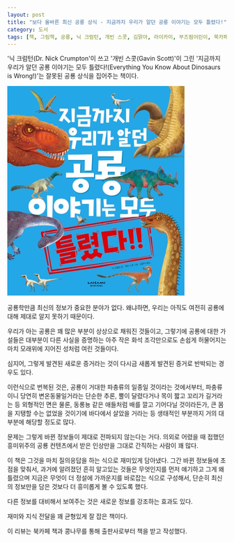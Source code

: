 ```yaml
---
layout: post
title: "보다 올바른 최신 공룡 상식 - 지금까지 우리가 알던 공룡 이야기는 모두 틀렸다!"
category: 도서
tags: [책, 그림책, 공룡, 닉 크럼턴, 개빈 스콧, 김맑아, 라이카미, 부즈펌어린이, 북카페 책과 콩나무, 서평]
---
```


'닉 크럼턴(Dr. Nick Crumpton'이 쓰고
'개빈 스콧(Gavin Scott)'이 그린
'지금까지 우리가 알던 공룡 이야기는 모두 틀렸다!(Everything You Know About Dinosaurs is Wrong!)'는
잘못된 공룡 상식을 집어주는 책이다.

![표지](/images/book/everything-you-know-about-dinosaurs-is-wrong-picture-book-h480.jpg)

공룡학만큼 최신의 정보가 중요한 분야가 없다.
왜냐하면, 우리는 아직도 여전히 공룡에 대해 제대로 알지 못하기 때문이다.

우리가 아는 공룡은 꽤 많은 부분이 상상으로 채워진 것들이고,
그렇기에 공룡에 대한 가설들은 대부분이
다른 사실을 증명하는 아주 작은 화석 조각만으로도 손쉽게 허물어지는
마치 모래위에 지어진 성처럼 여린 것들이다.

심지어, 그렇게 발견된 새로운 증거라는 것이
다시금 새롭게 발견된 증거로 반박되는 경우도 있다.

이런식으로 번복된 것은,
공룡이 거대한 파충류의 일종일 것이라는 것에서부터,
파충류이니 당연히 변온동물일거라는 단순한 추론,
뿔이 달렸다거나 목이 짧고 꼬리가 길거라는 등 외형적인 면은 물론,
동롱뇽 같은 애들처럼 배를 깔고 기어다닐 것이라든가,
큰 몸을 지탱할 수는 없었을 것이기에 바다에서 살았을 거라는 등 생태적인 부분까지
거의 대부분에 해당할 정도로 많다.

문제는 그렇게 바뀐 정보들이 제대로 전파되지 않는다는 거다.
의외로 어렸을 때 접했던 흥미위주의 공룡 컨텐츠에서 받은 인상만을 그대로 간직하는 사람이 꽤 많다.

이 책은 그것을 마치 질의응답을 하는 식으로 재미있게 담아냈다.
그간 바뀐 정보들에 초점을 맞춰서,
과거에 알려졌던 흔히 알고있는 것들은 무엇인지를 먼저 얘기하고
그게 왜 틀렸으며 지금은 무엇이 더 정설에 가까운지를 바로잡는 식으로 구성해서,
단순히 최신의 정보만을 담은 것보다 더 흥미롭게 볼 수 있도록 했다.

다른 정보를 대비해서 보여주는 것은
새로운 정보를 강조하는 효과도 있다.

재미와 지식 전달을 꽤 균형있게 잘 잡은 책이다.



<div class="im im-info">
이 리뷰는 북카페 책과 콩나무를 통해 출판사로부터 책을 받고 작성했다.
</div>
